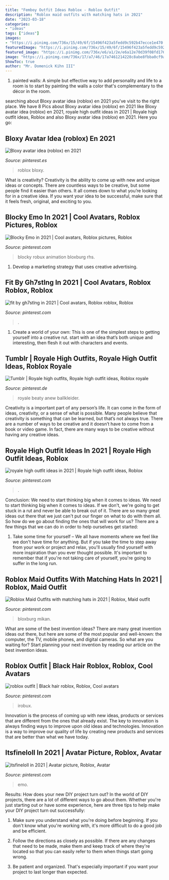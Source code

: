 ```yaml
---
title: "Femboy Outfit Ideas Roblox - Roblox Outfit"
description: "Roblox maid outfits with matching hats in 2021"
date: "2023-03-18"
categories:
- "ideas"
tags: ["ideas"]
images:
- "https://i.pinimg.com/736x/15/49/6f/15496f423a5fedd9c592b47ecce1e470.jpg"
featuredImage: "https://i.pinimg.com/736x/15/49/6f/15496f423a5fedd9c592b47ecce1e470.jpg"
featured_image: "https://i.pinimg.com/736x/e6/a1/2e/e6a12e70d39f08fd176cccb54ce6ade7.jpg"
image: "https://i.pinimg.com/736x/17/a7/46/17a7461214228c8abe8fbba0cf9a487b.jpg"
ShowToc: true
author: "Mr. Domenick Kihn III"
---
```



1. painted walls: A simple but effective way to add personality and life to a room is to start by painting the walls a color that's complementary to the décor in the room.

	

		
searching about Bloxy avatar idea (roblox) en 2021 you've visit to the right place. We have 8 Pics about Bloxy avatar idea (roblox) en 2021 like Bloxy avatar idea (roblox) en 2021, royale high outfit ideas in 2021 | Royale high outfit ideas, Roblox and also Bloxy avatar idea (roblox) en 2021. Here you go:
		
    
## Bloxy Avatar Idea (roblox) En 2021

<img loading=lazy src="https://i.pinimg.com/736x/7c/1f/84/7c1f841f942c7ea34e3ac20fd1075ec5.jpg" onerror="this.onerror=null;this.src='https://tse2.mm.bing.net/th?id=OIP.XczW-U6BUk2juPbdgehkSgHaNA&amp;pid=15.1';" alt="Bloxy avatar idea (roblox) en 2021">

_Source: pinterest.es_

>roblox bloxy. 

	

What is creativity?
Creativity is the ability to come up with new and unique ideas or concepts. There are countless ways to be creative, but some people find it easier than others. It all comes down to what you’re looking for in a creative idea. If you want your idea to be successful, make sure that it feels fresh, original, and exciting to you.

    
## Blocky Emo In 2021 | Cool Avatars, Roblox Pictures, Roblox

<img loading=lazy src="https://i.pinimg.com/736x/bf/ff/73/bfff730fbc463b013a46ac93d7a3d246.jpg" onerror="this.onerror=null;this.src='https://tse2.mm.bing.net/th?id=OIP.6CFY1V3WZcoVx5G-5EJCYAHaQA&amp;pid=15.1';" alt="Blocky Emo in 2021 | Cool avatars, Roblox pictures, Roblox">

_Source: pinterest.com_

>blocky robux animation bloxburg rhs. 

	

1. Develop a marketing strategy that uses creative advertising.

    
## Fit By Gh7stlng In 2021 | Cool Avatars, Roblox Roblox, Roblox

<img loading=lazy src="https://i.pinimg.com/736x/f3/17/dc/f317dc8a99866e49895dece49f7fe119.jpg" onerror="this.onerror=null;this.src='https://tse2.mm.bing.net/th?id=OIP.cdCw-dYPvJq0sIKR0sV1BQHaPg&amp;pid=15.1';" alt="fit by gh7stlng in 2021 | Cool avatars, Roblox roblox, Roblox">

_Source: pinterest.com_

>. 

	

1. Create a world of your own: This is one of the simplest steps to getting yourself into a creative rut. start with an idea that’s both unique and interesting, then flesh it out with characters and events.

    
## Tumblr | Royale High Outfits, Royale High Outfit Ideas, Roblox Royale

<img loading=lazy src="https://i.pinimg.com/736x/17/a7/46/17a7461214228c8abe8fbba0cf9a487b.jpg" onerror="this.onerror=null;this.src='https://tse2.mm.bing.net/th?id=OIP.o8ZH_jkGmNpwLeziQR32swHaHa&amp;pid=15.1';" alt="Tumblr | Royale high outfits, Royale high outfit ideas, Roblox royale">

_Source: pinterest.de_

>royale beaty anew ballkleider. 

	

Creativity is a important part of any person’s life. It can come in the form of ideas, creativity, or a sense of what is possible. Many people believe that creativity is something that can be learned, but that’s not always true. There are a number of ways to be creative and it doesn’t have to come from a book or video game. In fact, there are many ways to be creative without having any creative ideas.

    
## Royale High Outfit Ideas In 2021 | Royale High Outfit Ideas, Roblox

<img loading=lazy src="https://i.pinimg.com/736x/e6/a1/2e/e6a12e70d39f08fd176cccb54ce6ade7.jpg" onerror="this.onerror=null;this.src='https://tse4.mm.bing.net/th?id=OIP.YOfPP2u0n57JclUIKII5NwHaId&amp;pid=15.1';" alt="royale high outfit ideas in 2021 | Royale high outfit ideas, Roblox">

_Source: pinterest.com_

>. 

	

Conclusion: We need to start thinking big when it comes to ideas.
We need to start thinking big when it comes to ideas. If we don't, we're going to get stuck in a rut and never be able to break out of it. There are so many great ideas out there that we just can't put our finger on what to do with them all. So how do we go about finding the ones that will work for us? There are a few things that we can do in order to help ourselves get started: 
1) Take some time for yourself – We all have moments where we feel like we don't have time for anything. But if you take the time to step away from your work or project and relax, you'll usually find yourself with more inspiration than you ever thought possible. It's important to remember that if you're not taking care of yourself, you're going to suffer in the long run.

    
## Roblox Maid Outfits With Matching Hats In 2021 | Roblox, Maid Outfit

<img loading=lazy src="https://i.pinimg.com/736x/00/f5/8d/00f58dce381cf7a1119abedbd47abe0b.jpg" onerror="this.onerror=null;this.src='https://tse1.mm.bing.net/th?id=OIP.P-FRgS3lGonUVUcYEksdigHaHa&amp;pid=15.1';" alt="Roblox Maid Outfits with matching hats in 2021 | Roblox, Maid outfit">

_Source: pinterest.com_

>bloxburg mikan. 

	

What are some of the best invention ideas?
There are many great invention ideas out there, but here are some of the most popular and well-known: the computer, the TV, mobile phones, and digital cameras. So what are you waiting for? Start planning your next invention by reading our article on the best invention ideas.

    
## Roblox Outfit | Black Hair Roblox, Roblox, Cool Avatars

<img loading=lazy src="https://i.pinimg.com/736x/c4/17/ab/c417ab905681e7f23e3c4690e9d388b3.jpg" onerror="this.onerror=null;this.src='https://tse3.mm.bing.net/th?id=OIP.xcQoLF67MFXpS7v141XZewHaJ3&amp;pid=15.1';" alt="roblox outfit | Black hair roblox, Roblox, Cool avatars">

_Source: pinterest.com_

>irobux. 

	

Innovation is the process of coming up with new ideas, products or services that are different from the ones that already exist. The key to innovation is always finding ways to improve upon old ideas and technologies. Innovation is a way to improve our quality of life by creating new products and services that are better than what we have today.

    
## Itsfineloll In 2021 | Avatar Picture, Roblox, Avatar

<img loading=lazy src="https://i.pinimg.com/736x/15/49/6f/15496f423a5fedd9c592b47ecce1e470.jpg" onerror="this.onerror=null;this.src='https://tse1.mm.bing.net/th?id=OIP.EbDOIUOlaIt-z03pZ4oC6QAAAA&amp;pid=15.1';" alt="itsfineloll in 2021 | Avatar picture, Roblox, Avatar">

_Source: pinterest.com_

>emo. 

	

Results: How does your new DIY project turn out?
In the world of DIY projects, there are a lot of different ways to go about them. Whether you're just starting out or have some experience, here are three tips to help make your DIY project turn out successfully:
1. Make sure you understand what you're doing before beginning. If you don't know what you're working with, it's more difficult to do a good job and be efficient.

2. Follow the directions as closely as possible. If there are any changes that need to be made, make them and keep track of where they're located so that you can easily refer to them when things start going wrong.

3. Be patient and organized. That's especially important if you want your project to last longer than expected.

